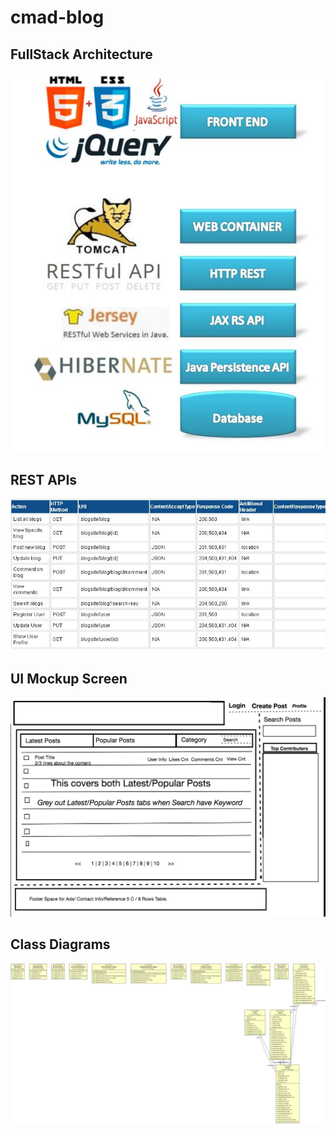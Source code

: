# cmad-blog
FullStack Architecture
-----------------------
![Arch](docs/ArchitectureDiagram.JPG)


REST APIs
---------
![Rest](docs/RestApi.JPG)

UI Mockup Screen
--------------
![Home1](docs/HomePageNew.png)

Class Diagrams
--------------
![Rest](docs/ClassDiagram.png)
